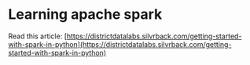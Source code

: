 # Learning apache spark

Read this article: [https://districtdatalabs.silvrback.com/getting-started-with-spark-in-python](https://districtdatalabs.silvrback.com/getting-started-with-spark-in-python)
